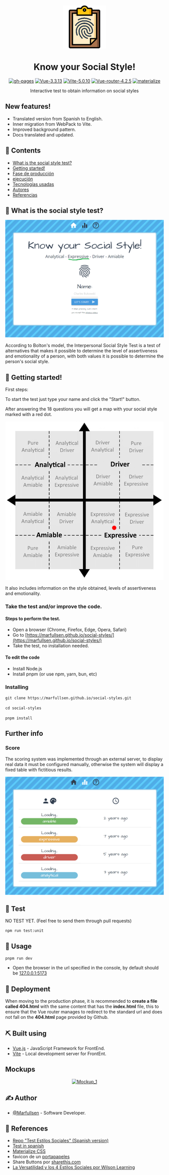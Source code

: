 <p align="center">
  <a href="https://marfullsen.github.io/social-styles/" rel="noopener">
 <img src="./docs/img/social_style.png" alt="app-icon"></a>
</p>

<div align="center">

# Know your Social Style!

[![gh-pages](https://img.shields.io/badge/Available-here!-red.svg)](https://marfullsen.github.io/social-styles/)
[![Vue-3.3.13](https://img.shields.io/badge/Vue-3.3.13-blue.svg "Badge Vue.js")](https://v3.vuejs.org/)
[![Vite-5.0.10](https://img.shields.io/badge/Vite-5.0.10-brightgreen.svg "Badge Vite")](https://vitejs.dev/)
[![Vue-router-4.2.5](https://img.shields.io/badge/Vue--router-4.2.5-yellow.svg "Badge VueRouter")](https://router.vuejs.org/)
[![materialize](https://img.shields.io/badge/materialize-css-ff69b4.svg)](https://materializecss.com/)

</div>

<p align="center">
  Interactive test to obtain information on social styles
</p>

## New features!

- Translated version from Spanish to English.
- Inner migration from WebPack to Vite.
- Improved background pattern.
- Docs translated and updated.

## 📝 Contents

- [What is the social style test?](#about)
- [Getting started!](#getting_started)
- [Fase de producción](#deployment)
- [ejecución](#usage)
- [Tecnologías usadas](#built_using)
- [Autores](#authors)
- [Referencias](#acknowledgement)

## 🧐 What is the social style test? <a name = "about"></a>

<p align="center">
  <a href="https://marfullsen.github.io/social-styles/" rel="noopener">
 <img src="./docs/img/welcome_site.png" alt="Screenshot del test"></a>
</p>

According to Bolton's model, the Interpersonal Social Style Test is a test of alternatives that makes it possible to determine the level of assertiveness and emotionality of a person, with both values it is possible to determine the person's social style.

## 🏁 Getting started! <a name = "getting_started"></a>

First steps:

To start the test just type your name and click the "Start!" button.

After answering the 18 questions you will get a map with your social style marked with a red dot.

<p align="center">
  <a href="https://marfullsen.github.io/social-styles/" rel="noopener">
 <img src="./docs/img/cartesianSocialStyle.png" alt="Cartesian_map_Wilson_Learning"></a>
</p>

It also includes information on the style obtained, levels of assertiveness and emotionality.

### Take the test and/or improve the code.

#### Steps to perform the test.

- Open a browser (Chrome, Firefox, Edge, Opera, Safari)
- Go to [https://marfullsen.github.io/social-styles/](https://marfullsen.github.io/social-styles/)
- Take the test, no installation needed.

#### To edit the code

- Install Node.js
- Install pnpm (or use npm, yarn, bun, etc)

### Installing


```
git clone https://marfullsen.github.io/social-styles.git

cd social-styles

pnpm install

```

## Further info
### Score

The scoring system was implemented through an external server, to display real data it must be configured manually, otherwise the system will display a fixed table with fictitious results.

<p align="center">
  <a href="https://marfullsen.github.io/social-styles/score" rel="noopener">
 <img src="./docs/img/puntajes.png" alt="Score"></a>
</p>

## 🔧 Test <a name = "tests"></a>

NO TEST YET. (Feel free to send them through pull requests)

```
npm run test:unit
```

## 🎈 Usage <a name="usage"></a>

```
pnpm run dev
```

- Open the browser in the url specified in the console, by default should be [127.0.0.1:5173](http://localhost:5173/)

## 🚀 Deployment <a name = "deployment"></a>

When moving to the production phase, it is recommended to **create a file called 404.html** with the same content that has the **index.html** file, this to ensure that the Vue router manages to redirect to the standard url and does not fall on the **404.html** page provided by Github.

## ⛏️ Built using <a name = "built_using"></a>

- [Vue.js](https://vuejs.org/) - JavaScript Framework for FrontEnd.
- [Vite](https://vitejs.dev/) - Local development server for FrontEnt.


## Mockups

<p align="center">
  <a href="https://marfullsen.github.io/social-styles/" rel="noopener">
 <img src="./docs/img/mockup-estilos-sociales.png" alt="Mockup_1"></a>
</p>

## ✍️ Author <a name = "authors"></a>

- [@Marfullsen](https://github.com/Marfullsen) - Software Developer.

## 🎉 References <a name = "acknowledgement"></a>

- [Repo "Test Estilos Sociales" (Spanish version)](https://github.com/Marfullsen/estilos-sociales)
- [Test in spanish](https://marfullsen.github.io/estilos-sociales/)
- [Materialize CSS](https://materializecss.com/)
- favicon de un [portapapeles](https://www.stockio.com/free-icon/stationery-clipboard)
- Share Buttons por [sharethis.com](https://sharethis.com/)
- [La Versatilidad y los 4 Estilos Sociales por Wilson Learning](https://www.businessupgroup.com/post/la-versatilidad-y-los-4-estilos-sociales)